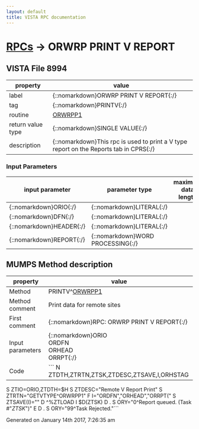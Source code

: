 ```yaml
---
layout: default
title: VISTA RPC documentation
---
```




# [RPCs](TableOfContent.md) &#8594; ORWRP PRINT V REPORT 


 ## VISTA File 8994
 property | value 
--- | --- 
 label | {::nomarkdown}ORWRP PRINT V REPORT{:/}
 tag | {::nomarkdown}PRINTV{:/}
 routine | [ORWRPP1](http://code.osehra.org/dox/Routine_ORWRPP1_source.html)
 return value type | {::nomarkdown}SINGLE VALUE{:/}
 description | {::nomarkdown}This rpc is used to print a V type report on the Reports tab in CPRS{:/}

### Input Parameters

| input parameter | parameter type | maximum data length | required | description | 
| --- | --- | --- | --- | --- | 
| {::nomarkdown}ORIO{:/} | {::nomarkdown}LITERAL{:/} |  | {::nomarkdown}true{:/} |  | 
| {::nomarkdown}DFN{:/} | {::nomarkdown}LITERAL{:/} |  |  |  | 
| {::nomarkdown}HEADER{:/} | {::nomarkdown}LITERAL{:/} |  |  |  | 
| {::nomarkdown}REPORT{:/} | {::nomarkdown}WORD PROCESSING{:/} |  |  |  | 


## MUMPS Method description

 property | value 
 --- | --- 
 Method | PRINTV^[ORWRPP1](http://code.osehra.org/dox/Routine_ORWRPP1_source.html)
 Method comment | Print data for remote sites
 First comment | {::nomarkdown}RPC: ORWRP PRINT V REPORT{:/}
 Input parameters | {::nomarkdown}ORIO<br/>ORDFN<br/>ORHEAD<br/>ORRPT{:/}
 Code | ```  N ZTDTH,ZTRTN,ZTSK,ZTDESC,ZTSAVE,I,ORHSTAG
 S ZTIO=ORIO,ZTDTH=$H
 S ZTDESC="Remote V Report Print"
 S ZTRTN="GETVTYPE^ORWRPP1"
 F I="ORDFN","ORHEAD","ORRPT(" S ZTSAVE(I)=""
 D ^%ZTLOAD
 I $D(ZTSK) D
 . S ORY="0^Report queued. (Task #"_ZTSK_")"
 E  D
 . S ORY="99^Task Rejected."```




 Generated on January 14th 2017, 7:26:35 am